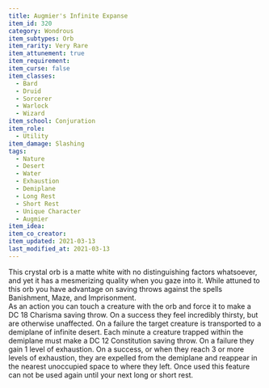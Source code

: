 ```yaml
---
title: Augmier's Infinite Expanse
item_id: 320
category: Wondrous
item_subtypes: Orb
item_rarity: Very Rare
item_attunement: true
item_requirement: 
item_curse: false
item_classes: 
  - Bard
  - Druid
  - Sorcerer
  - Warlock
  - Wizard
item_school: Conjuration
item_role: 
  - Utility
item_damage: Slashing
tags:
  - Nature
  - Desert
  - Water
  - Exhaustion
  - Demiplane
  - Long Rest
  - Short Rest
  - Unique Character
  - Augmier
item_idea: 
item_co_creator: 
item_updated: 2021-03-13
last_modified_at: 2021-03-13
---
```


This crystal orb is a matte white with no distinguishing factors whatsoever, and yet it has a mesmerizing quality when you gaze into it. While attuned to this orb you have advantage on saving throws against the spells <magic-spell>Banishment</magic-spell>, <magic-spell>Maze</magic-spell>, and <magic-spell>Imprisonment</magic-spell>.  
As an action you can touch a creature with the orb and force it to make a DC 18 Charisma saving throw. On a success they feel incredibly thirsty, but are otherwise unaffected. On a failure the target creature is transported to a demiplane of infinite desert. Each minute a creature trapped within the demiplane must make a DC 12 Constitution saving throw. On a failure they gain 1 level of exhaustion. On a success, or when they reach 3 or more levels of exhaustion, they are expelled from the demiplane and reappear in the nearest unoccupied space to where they left. Once used this feature can not be used again until your next long or short rest.

